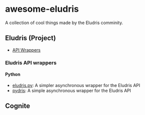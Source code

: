 # awesome-eludris
A collection of cool things made by the Eludris comminity.

## Eludris (Project)

- [API Wrappers](#eludris-api-wrappers)

### Eludris API wrappers

#### Python

- [eludris.py](https://github.com/teaishealthy/eludris.py): A simpler asynchronous wrapper for the Eludris API
- [pydris](https://github.com/EnokiUN/pydris): A simple asynchronous wrapper for the Eludris API 

## Cognite
